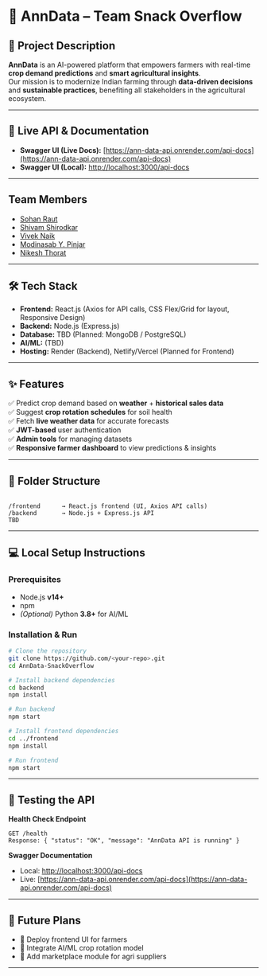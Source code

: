 # 🌾 AnnData – Team Snack Overflow

## 📌 Project Description
**AnnData** is an AI-powered platform that empowers farmers with real-time **crop demand predictions** and **smart agricultural insights**.  
Our mission is to modernize Indian farming through **data-driven decisions** and **sustainable practices**, benefiting all stakeholders in the agricultural ecosystem.

---

## 🚀 Live API & Documentation
- **Swagger UI (Live Docs):** [https://ann-data-api.onrender.com/api-docs](https://ann-data-api.onrender.com/api-docs)
- **Swagger UI (Local):** [http://localhost:3000/api-docs](http://localhost:3000/api-docs)

---

## Team Members
- [Sohan Raut](https://github.com/SRx210)
- [Shivam Shirodkar](https://github.com/Shivamshirodkarrr)  
- [Vivek Naik](https://github.com/VivekNaik0309)  
- [Modinasab Y. Pinjar](https://github.com/ModinasabPinjar)  
- [Nikesh Thorat](https://github.com/Nikeshthorat)  

---

## 🛠 Tech Stack
- **Frontend:** React.js (Axios for API calls, CSS Flex/Grid for layout, Responsive Design)
- **Backend:** Node.js (Express.js)
- **Database:** TBD (Planned: MongoDB / PostgreSQL)
- **AI/ML:** (TBD)
- **Hosting:** Render (Backend), Netlify/Vercel (Planned for Frontend)

---

## ✨ Features
✅ Predict crop demand based on **weather** + **historical sales data**  
✅ Suggest **crop rotation schedules** for soil health  
✅ Fetch **live weather data** for accurate forecasts  
✅ **JWT-based** user authentication  
✅ **Admin tools** for managing datasets  
✅ **Responsive farmer dashboard** to view predictions & insights  

---

## 📂 Folder Structure
```

/frontend      → React.js frontend (UI, Axios API calls)
/backend       → Node.js + Express.js API
TBD

````

---

## 💻 Local Setup Instructions

### **Prerequisites**
- Node.js **v14+**
- npm
- *(Optional)* Python **3.8+** for AI/ML

### **Installation & Run**
```bash
# Clone the repository
git clone https://github.com/<your-repo>.git
cd AnnData-SnackOverflow

# Install backend dependencies
cd backend
npm install

# Run backend
npm start

# Install frontend dependencies
cd ../frontend
npm install

# Run frontend
npm start
````

---

## 🧪 Testing the API

**Health Check Endpoint**

```http
GET /health
Response: { "status": "OK", "message": "AnnData API is running" }
```

**Swagger Documentation**

* Local: [http://localhost:3000/api-docs](http://localhost:3000/api-docs)
* Live: [https://ann-data-api.onrender.com/api-docs](https://ann-data-api.onrender.com/api-docs)

---

## 📅 Future Plans

* 🚜 Deploy frontend UI for farmers
* 🤖 Integrate AI/ML crop rotation model
* 🛒 Add marketplace module for agri suppliers

---

